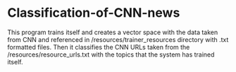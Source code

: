 # Classification-of-CNN-news
This program trains itself and creates a vector space with the data taken from CNN and referenced in /resources/trainer_resources directory with .txt formatted files. Then it classifies the CNN URLs taken from the /resources/resource_urls.txt with the topics that the system has trained itself.
